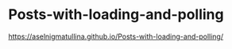 # Posts-with-loading-and-polling

https://aselnigmatullina.github.io/Posts-with-loading-and-polling/
